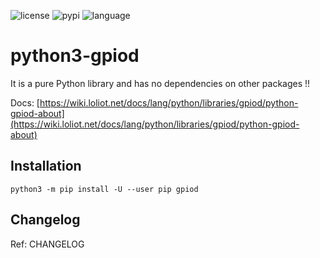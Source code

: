 ![license](https://img.shields.io/github/license/hhk7734/python3-gpiod)
![pypi](https://img.shields.io/pypi/v/gpiod)
![language](https://img.shields.io/github/languages/top/hhk7734/python3-gpiod)

# python3-gpiod

It is a pure Python library and has no dependencies on other packages !!

Docs: [https://wiki.loliot.net/docs/lang/python/libraries/gpiod/python-gpiod-about](https://wiki.loliot.net/docs/lang/python/libraries/gpiod/python-gpiod-about)

## Installation

```shell
python3 -m pip install -U --user pip gpiod
```

## Changelog

Ref: CHANGELOG
